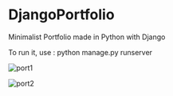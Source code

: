 # DjangoPortfolio
 Minimalist Portfolio made in Python with Django
 
 To run it, use : python manage.py runserver

![port1](https://user-images.githubusercontent.com/85309955/124278210-44005c00-db46-11eb-8ab5-4cef8a463743.gif)

![port2](https://user-images.githubusercontent.com/85309955/124278226-482c7980-db46-11eb-90b4-eb62f2dba98c.png)
